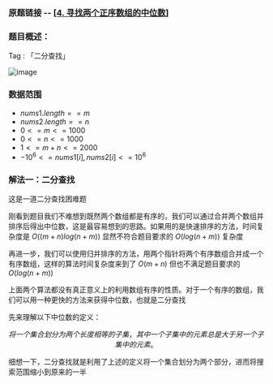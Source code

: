 ### 原题链接 -- [[4. 寻找两个正序数组的中位数](https://leetcode.cn/problems/median-of-two-sorted-arrays/)]

### 题目概述：
Tag : 「二分查找」

![image](https://user-images.githubusercontent.com/99656524/196598918-1621dfe4-dc49-4c80-ac4a-9ee2257301cf.png)

### 数据范围
* $nums1.length == m$
* $nums2.length == n$
* $0 <= m <= 1000$
* $0 <= n <= 1000$
* $1 <= m + n <= 2000$
* $-10^6 <= nums1[i], nums2[i] <= 10^6$

### 解法一：二分查找
这是一道二分查找困难题

刚看到题目我们不难想到既然两个数组都是有序的，我们可以通过合并两个数组并排序后得出中位数，这是最容易想到的思路。如果用的是快速排序的方法，时间复杂度是 $O((m+n)log(n+m))$ 显然不符合题目要求的 $O(log(n+m))$ 复杂度

再进一步，我们可以使用归并排序的方法，用两个指针将两个有序数组合并成一个有序数组，这样的算法时间复杂度来到了 $O(m + n)$ 但也不满足题目要求的 $O(log(n+m))$

上面两个算法都没有真正意义上的利用数组有序的性质。对于一个有序的数组，我们可以用一种更快的方法来获得中位数，也就是二分查找

先来理解以下中位数的定义：

$$
将一个集合划分为两个长度相等的子集，其中一个子集中的元素总是大于另一个子集中的元素。
$$

细想一下，二分查找就是利用了上述的定义将一个集合划分为两个部分，进而将搜索范围缩小到原来的一半
